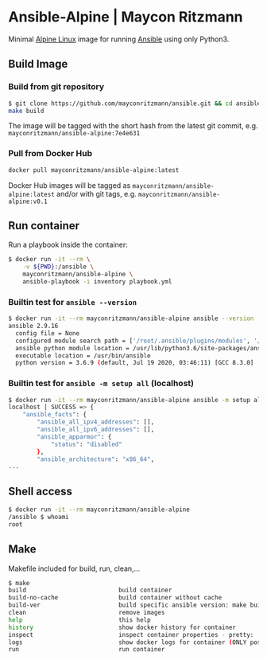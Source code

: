 # Ansible-Alpine | Maycon Ritzmann

Minimal [Alpine Linux](https://alpinelinux.org/) image for running [Ansible](https://www.ansible.com/) using only Python3.

## Build Image

### Build from git repository

```bash
$ git clone https://github.com/mayconritzmann/ansible.git && cd ansible
make build
```

The image will be tagged with the short hash from the latest git commit, e.g. `mayconritzmann/ansible-alpine:7e4e631`

### Pull from Docker Hub

```bash
docker pull mayconritzmann/ansible-alpine:latest
```

Docker Hub images will be tagged as `mayconritzmann/ansible-alpine:latest` and/or with git tags, e.g. `mayconritzmann/ansible-alpine:v0.1`

## Run container

Run a playbook inside the container:

```bash
$ docker run -it --rm \
    -v ${PWD}:/ansible \
    mayconritzmann/ansible-alpine \
    ansible-playbook -i inventory playbook.yml
```

### Builtin test for `ansible --version`

```bash
$ docker run -it --rm mayconritzmann/ansible-alpine ansible --version
ansible 2.9.16
  config file = None
  configured module search path = ['/root/.ansible/plugins/modules', '/usr/share/ansible/plugins/modules']
  ansible python module location = /usr/lib/python3.6/site-packages/ansible
  executable location = /usr/bin/ansible
  python version = 3.6.9 (default, Jul 19 2020, 03:46:11) [GCC 8.3.0]
```

### Builtin test for `ansible -m setup all` (localhost)

```bash
$ docker run -it --rm mayconritzmann/ansible-alpine ansible -m setup all
localhost | SUCCESS => {
    "ansible_facts": {
        "ansible_all_ipv4_addresses": [],
        "ansible_all_ipv6_addresses": [],
        "ansible_apparmor": {
            "status": "disabled"
        },
        "ansible_architecture": "x86_64",
...
```

## Shell access

```bash
$ docker run -it --rm mayconritzmann/ansible-alpine
/ansible $ whoami
root
```

## Make

Makefile included for build, run, clean,...

```bash
$ make
build                          build container
build-no-cache                 build container without cache
build-ver                      build specific ansible version: make build-ver ALPINE_VERSION="3.9" ANSIBLE_VERSION="2.9.16"
clean                          remove images
help                           this help
history                        show docker history for container
inspect                        inspect container properties - pretty: 'make inspect | jq .' requires jq
logs                           show docker logs for container (ONLY possible while container is running)
run                            run container
```
